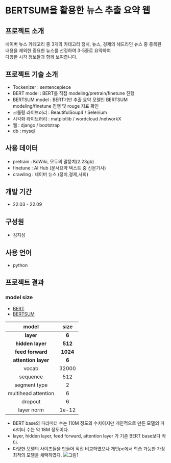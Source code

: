 # BERTSUM을 활용한 뉴스 추출 요약 웹

## 프로젝트 소개
네이버 뉴스 카테고리 중 3개의 카테고리 정치, 뉴스, 경제의 헤드라인 뉴스 중 중복된 내용을 제외한 중요한 뉴스를 선정하여 3-5줄로 요약하여<br>
다양한 시각 정보들과 함께 보여줍니다.<br>

## 프로젝트 기술 소개
 - Tockenizer : sentencepiece
 - BERT model : BERT를 직접 modeling/pretrain/finetune 진행
 - BERTSUM model : BERT기반 추출 요약 모델인 BERTSUM modeling/finetune 진행 및 rouge 지표 확인
 - 크롤링 라이브러리 : BeautifulSoup4 / Selenium
 - 시각화 라이브러리 : matplotlib / wordcloud /networkX
 - 웹 : django / bootstrap
 - db : mysql

## 사용 데이터
 - pretrain : KoWiki, 모두의 말뭉치(2.23gb)
 - finetune : AI Hub (문서요약 텍스트 중 신문기사)
 - crawling : 네이버 뉴스 (정치,경제,사회)

## 개발 기간
 - 22.03 - 22.09

## 구성원
 - 김지성

## 사용 언어
 - python

## 프로젝트 결과
### model size
 - [BERT](https://arxiv.org/pdf/1810.04805.pdf)<br>
 - [BERTSUM](https://arxiv.org/abs/1908.08345)<br>
 
|model|size|
|:------:|:-----:|
|**layer**|**6**|
|**hidden layer**|**512**|
|**feed forward**|**1024**|
|**attention layer**|**6**|
|vocab|32000|
|sequence|512|
|segment type|2|
|multihead attention|6|
|dropout|6|
|layer norm|1e-12|
 - BERT base의 파라미터 수는 110M 정도의 수치이지만 개인적으로 만든 모델의 파라미터 수는 약 18M 정도이다.
 - layer, hidden layer, feed forward, attention layer 가 기존 BERT base보다 작다.
 - 다양한 모델의 사이즈들을 만들어 직접 비교하였으나 개인pc에서 학습 가능한 가장 최적의 모델을 채택하였다.
![그림1](https://github.com/intelligence-kim/BERTSUM/assets/128572870/da83b9bc-d3f8-4d4a-b8e8-2980e0890a4a)

